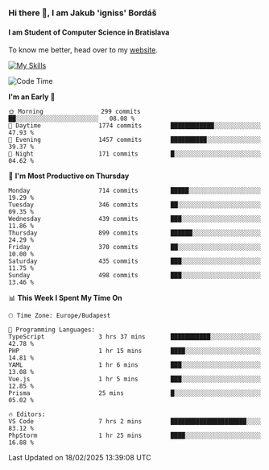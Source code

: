 ### Hi there 👋, I am Jakub 'igniss' Bordáš

#### I am Student of Computer Science in Bratislava
To know me better, head over to my [website](https://bordas.sk).

[![My Skills](https://skillicons.dev/icons?i=js,typescript,html,css,figma,svelte,vue,next,postgresql,nest,express,nodejs)](https://bordas.sk)


<!--START_SECTION:waka-->
![Code Time](http://img.shields.io/badge/Code%20Time-1%2C686%20hrs%2046%20mins-blue)

**I'm an Early 🐤** 

```text
🌞 Morning                299 commits         ██░░░░░░░░░░░░░░░░░░░░░░░   08.08 % 
🌆 Daytime                1774 commits        ████████████░░░░░░░░░░░░░   47.93 % 
🌃 Evening                1457 commits        ██████████░░░░░░░░░░░░░░░   39.37 % 
🌙 Night                  171 commits         █░░░░░░░░░░░░░░░░░░░░░░░░   04.62 % 
```
📅 **I'm Most Productive on Thursday** 

```text
Monday                   714 commits         █████░░░░░░░░░░░░░░░░░░░░   19.29 % 
Tuesday                  346 commits         ██░░░░░░░░░░░░░░░░░░░░░░░   09.35 % 
Wednesday                439 commits         ███░░░░░░░░░░░░░░░░░░░░░░   11.86 % 
Thursday                 899 commits         ██████░░░░░░░░░░░░░░░░░░░   24.29 % 
Friday                   370 commits         ██░░░░░░░░░░░░░░░░░░░░░░░   10.00 % 
Saturday                 435 commits         ███░░░░░░░░░░░░░░░░░░░░░░   11.75 % 
Sunday                   498 commits         ███░░░░░░░░░░░░░░░░░░░░░░   13.46 % 
```


📊 **This Week I Spent My Time On** 

```text
🕑︎ Time Zone: Europe/Budapest

💬 Programming Languages: 
TypeScript               3 hrs 37 mins       ███████████░░░░░░░░░░░░░░   42.78 % 
PHP                      1 hr 15 mins        ████░░░░░░░░░░░░░░░░░░░░░   14.81 % 
YAML                     1 hr 6 mins         ███░░░░░░░░░░░░░░░░░░░░░░   13.08 % 
Vue.js                   1 hr 5 mins         ███░░░░░░░░░░░░░░░░░░░░░░   12.85 % 
Prisma                   25 mins             █░░░░░░░░░░░░░░░░░░░░░░░░   05.02 % 

🔥 Editors: 
VS Code                  7 hrs 2 mins        █████████████████████░░░░   83.12 % 
PhpStorm                 1 hr 25 mins        ████░░░░░░░░░░░░░░░░░░░░░   16.88 % 
```


 Last Updated on 18/02/2025 13:39:08 UTC
<!--END_SECTION:waka-->
